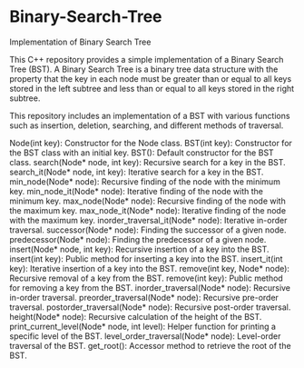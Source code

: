 # Binary-Search-Tree
Implementation of Binary Search Tree

This C++ repository provides a simple implementation of a Binary Search Tree (BST). A Binary Search Tree is a binary tree data structure with the property that the key in each node must be greater than or equal to all keys stored in the left subtree and less than or equal to all keys stored in the right subtree.

This repository includes an implementation of a BST with various functions such as insertion, deletion, searching, and different methods of traversal.

Node(int key): Constructor for the Node class.
BST(int key): Constructor for the BST class with an initial key.
BST(): Default constructor for the BST class.
search(Node* node, int key): Recursive search for a key in the BST.
search_it(Node* node, int key): Iterative search for a key in the BST.
min_node(Node* node): Recursive finding of the node with the minimum key.
min_node_it(Node* node): Iterative finding of the node with the minimum key.
max_node(Node* node): Recursive finding of the node with the maximum key.
max_node_it(Node* node): Iterative finding of the node with the maximum key.
inorder_traversal_it(Node* node): Iterative in-order traversal.
successor(Node* node): Finding the successor of a given node.
predecessor(Node* node): Finding the predecessor of a given node.
insert(Node* node, int key): Recursive insertion of a key into the BST.
insert(int key): Public method for inserting a key into the BST.
insert_it(int key): Iterative insertion of a key into the BST.
remove(int key, Node* node): Recursive removal of a key from the BST.
remove(int key): Public method for removing a key from the BST.
inorder_traversal(Node* node): Recursive in-order traversal.
preorder_traversal(Node* node): Recursive pre-order traversal.
postorder_traversal(Node* node): Recursive post-order traversal.
height(Node* node): Recursive calculation of the height of the BST.
print_current_level(Node* node, int level): Helper function for printing a specific level of the BST.
level_order_traversal(Node* node): Level-order traversal of the BST.
get_root(): Accessor method to retrieve the root of the BST.
